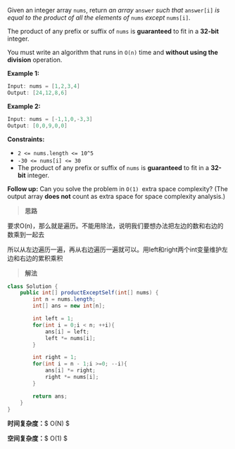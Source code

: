 Given an integer array `nums`, return *an array* `answer` *such that* `answer[i]` *is equal to the product of all the elements of* `nums` *except* `nums[i]`.

The product of any prefix or suffix of `nums` is **guaranteed** to fit in a **32-bit** integer.

You must write an algorithm that runs in `O(n)` time and **without using the division** operation.

 

**Example 1:**

```java
Input: nums = [1,2,3,4]
Output: [24,12,8,6]
```

**Example 2:**

```java
Input: nums = [-1,1,0,-3,3]
Output: [0,0,9,0,0]
```

 

**Constraints:**

- `2 <= nums.length <= 10^5`
- `-30 <= nums[i] <= 30`
- The product of any prefix or suffix of `nums` is **guaranteed** to fit in a **32-bit** integer.

 

**Follow up:** Can you solve the problem in `O(1) `extra space complexity? (The output array **does not** count as extra space for space complexity analysis.)

> **思路**

要求O(n)，那么就是遍历。不能用除法，说明我们要想办法把左边的数和右边的数乘到一起去

所以从左边遍历一遍，再从右边遍历一遍就可以。用left和right两个int变量维护左边和右边的累积乘积



> **解法**

```java
class Solution {
    public int[] productExceptSelf(int[] nums) {
        int n = nums.length;
        int[] ans = new int[n];

        int left = 1;
        for(int i = 0;i < n; ++i){
            ans[i] = left;
            left *= nums[i];
        }

        int right = 1;
        for(int i = n - 1;i >=0; --i){
            ans[i] *= right;
            right *= nums[i];
        }

        return ans;
    }
}
```

**时间复杂度：**$ O(N) $

**空间复杂度：**$ O(1) $
